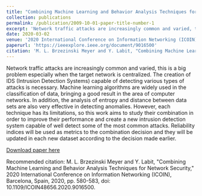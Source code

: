 ```yaml
---
title: "Combining Machine Learning and Behavior Analysis Techniques for Network Security"
collection: publications
permalink: /publication/2009-10-01-paper-title-number-1
excerpt: 'Network traffic attacks are increasingly common and varied, this is a big problem especially when the target network is centralized. The creation of IDS (Intrusion Detection Systems) capable of detecting various types of attacks is necessary. Machine learning algorithms are widely used in the classification of data, bringing a good result in the area of computer networks. In addition, the analysis of entropy and distance between data sets are also very effective in detecting anomalies. However, each technique has its limitations, so this work aims to study their combination in order to improve their performance and create a new intrusion detection system capable of well detect some of the most common attacks. Reliability indices will be used as metrics to the combination decision and they will be updated in each new dataset according to the decision made earlier.'
date: 2020-03-02
venue: '2020 International Conference on Information Networking (ICOIN)'
paperurl: 'https://ieeexplore.ieee.org/document/9016500'
citation: 'M. L. Brzezinski Meyer and Y. Labit, "Combining Machine Learning and Behavior Analysis Techniques for Network Security," 2020 International Conference on Information Networking (ICOIN), Barcelona, Spain, 2020, pp. 580-583, doi: 10.1109/ICOIN48656.2020.9016500.'
---
```

Network traffic attacks are increasingly common and varied, this is a big problem especially when the target network is centralized. The creation of IDS (Intrusion Detection Systems) capable of detecting various types of attacks is necessary. Machine learning algorithms are widely used in the classification of data, bringing a good result in the area of computer networks. In addition, the analysis of entropy and distance between data sets are also very effective in detecting anomalies. However, each technique has its limitations, so this work aims to study their combination in order to improve their performance and create a new intrusion detection system capable of well detect some of the most common attacks. Reliability indices will be used as metrics to the combination decision and they will be updated in each new dataset according to the decision made earlier.

[Download paper here](http://laurabrzmeyer.github.io/files/paperICOIN.pdf)

Recommended citation: M. L. Brzezinski Meyer and Y. Labit, "Combining Machine Learning and Behavior Analysis Techniques for Network Security," 2020 International Conference on Information Networking (ICOIN), Barcelona, Spain, 2020, pp. 580-583, doi: 10.1109/ICOIN48656.2020.9016500.
